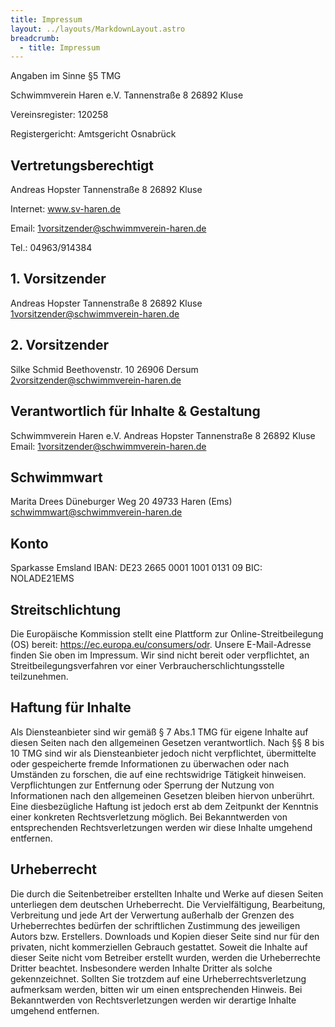 ```yaml
---
title: Impressum
layout: ../layouts/MarkdownLayout.astro
breadcrumb:
  - title: Impressum
---
```

Angaben im Sinne §5 TMG

Schwimmverein Haren e.V.
Tannenstraße 8
26892 Kluse

Vereinsregister: 120258

Registergericht: Amtsgericht Osnabrück

## Vertretungsberechtigt

Andreas Hopster
Tannenstraße 8
26892 Kluse

Internet: www.sv-haren.de

Email: 1vorsitzender@schwimmverein-haren.de

Tel.: 04963/914384



## 1. Vorsitzender

Andreas Hopster
Tannenstraße 8
26892 Kluse
1vorsitzender@schwimmverein-haren.de

## 2. Vorsitzender

Silke Schmid
Beethovenstr. 10
26906 Dersum
2vorsitzender@schwimmverein-haren.de

## Verantwortlich für Inhalte & Gestaltung

Schwimmverein Haren e.V.
Andreas Hopster
Tannenstraße 8
26892 Kluse
Email: 1vorsitzender@schwimmverein-haren.de

## Schwimmwart

Marita Drees
Düneburger Weg 20
49733 Haren (Ems)
schwimmwart@schwimmverein-haren.de

## Konto

Sparkasse Emsland
IBAN: DE23 2665 0001 1001 0131 09
BIC: NOLADE21EMS

## Streitschlichtung

Die Europäische Kommission stellt eine Plattform zur Online-Streitbeilegung (OS) bereit:
https://ec.europa.eu/consumers/odr.
Unsere E-Mail-Adresse finden Sie oben im Impressum.
Wir sind nicht bereit oder verpflichtet, an Streitbeilegungsverfahren vor einer
Verbraucherschlichtungsstelle teilzunehmen.

## Haftung für Inhalte

Als Diensteanbieter sind wir gemäß § 7 Abs.1 TMG für eigene Inhalte auf diesen Seiten nach den
allgemeinen Gesetzen verantwortlich. Nach §§ 8 bis 10 TMG sind wir als Diensteanbieter jedoch nicht
verpflichtet, übermittelte oder gespeicherte fremde Informationen zu überwachen oder nach Umständen zu
forschen, die auf eine rechtswidrige Tätigkeit hinweisen.
Verpflichtungen zur Entfernung oder Sperrung der Nutzung von Informationen nach den allgemeinen
Gesetzen bleiben hiervon unberührt. Eine diesbezügliche Haftung ist jedoch erst ab dem Zeitpunkt der
Kenntnis einer konkreten Rechtsverletzung möglich. Bei Bekanntwerden von entsprechenden
Rechtsverletzungen werden wir diese Inhalte umgehend entfernen.

## Urheberrecht

Die durch die Seitenbetreiber erstellten Inhalte und Werke auf diesen Seiten unterliegen dem deutschen
Urheberrecht. Die Vervielfältigung, Bearbeitung, Verbreitung und jede Art der Verwertung außerhalb der
Grenzen des Urheberrechtes bedürfen der schriftlichen Zustimmung des jeweiligen Autors bzw. Erstellers.
Downloads und Kopien dieser Seite sind nur für den privaten, nicht kommerziellen Gebrauch gestattet.
Soweit die Inhalte auf dieser Seite nicht vom Betreiber erstellt wurden, werden die Urheberrechte Dritter
beachtet. Insbesondere werden Inhalte Dritter als solche gekennzeichnet. Sollten Sie trotzdem auf eine
Urheberrechtsverletzung aufmerksam werden, bitten wir um einen entsprechenden Hinweis. Bei
Bekanntwerden von Rechtsverletzungen werden wir derartige Inhalte umgehend entfernen.